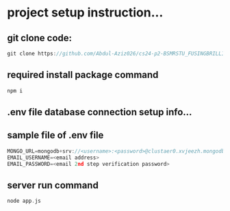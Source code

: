 # project setup instruction...

## git clone code:
```cpp
git clone https://github.com/Abdul-Aziz026/cs24-p2-BSMRSTU_FUSINGBRILLIANCE.git
```

## required install package command
```cpp
npm i
```


## .env file database connection setup info...
## sample file of .env file
```cpp
MONGO_URL=mongodb+srv://<username>:<password>@clustaer0.xvjeezh.mongodb.net/Hackathon-p2
EMAIL_USERNAME=<email address>
EMAIL_PASSWORD=<email 2nd step verification password>
```


## server run command
```cpp
node app.js
```

